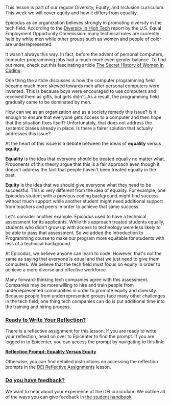 This lesson is part of our regular Diversity, Equity, and Inclusion curriculum. This week we will cover equity and how it differs from equality. 

Epicodus as an organization believes strongly in promoting diversity in the tech field. According to the [Diversity in High Tech](https://www.eeoc.gov/special-report/diversity-high-tech) report by the U.S. Equal Employment Opportunity Commission: many technical roles are currently held by white men while other groups such as women and people of color are underrepresented.

It wasn't always this way. In fact, before the advent of personal computers, computer programming jobs had a much more even gender balance. To find out more, check out this fascinating article [The Secret History of Women in Coding](https://web.archive.org/web/20220313005202/https://www.nytimes.com/2019/02/13/magazine/women-coding-computer-programming.html).

One thing the article discusses is how the computer programming field became much more skewed towards men after personal computers were invented. This is because boys were encouraged to use computers and received them as gifts, but girls didn't. As a result, the programming field gradually came to be dominated by men.

How can we as an organization and as a society remedy this issue? Is it enough to ensure that everyone gets access to a computer and then hope that the situation fixes itself? Unfortunately, that does not address the systemic biases already in place. Is there a fairer solution that actually addresses this issue?

At the heart of this issue is a debate between the ideas of **equality** versus **equity**.

**Equality** is the idea that everyone should be treated equally no matter what. Proponents of this theory argue that this is a fair approach even though it doesn't address the fact that people haven't been treated equally in the past.

**Equity** is the idea that we should give everyone what they need to be successful. This is very different from the idea of equality. For example, one Epicodus student with a previous coding background might find success without much support while another student might need additional support from teachers and peers in order to achieve that same success.

Let's consider another example. Epicodus used to have a technical assessment for its applicants. While this approach treated students equally, students who didn't grow up with access to technology were less likely to be able to pass that assessment. So we added the Introduction to Programming course to make our program more equitable for students with less of a technical background.

At Epicodus, we believe anyone can learn to code. However, that's not the same as saying that everyone is equal and that we just need to give them computers. We believe that the tech field must focus on equity in order to achieve a more diverse and effective workforce.

Many forward-thinking tech companies agree with this assessment. Companies may be more willing to hire and train people from underrepresented communities in order to promote equity and diversity. Because people from underrepresented groups face many other challenges in the tech field, one thing tech companies can do is put additional time into the training and hiring process.

### [Ready to Write Your Reflection?](#ready-to-write-your-reflection)

There is a reflective assignment for this lesson. If you are ready to write your reflection, head on over to Epicenter to find the prompt. If you are logged in to Epicenter, you can access the prompt by navigating to this link:

**<span class="glyphicon glyphicon-link"></span> [Reflection Prompt: Equality Versus Equity](https://epicenter.epicodus.com/journals?title=Equality+Versus+Equity)** 

Otherwise, you can find detailed instructions on accessing the reflection prompts in the [DEI Reflective Assignments](https://new.learnhowtoprogram.com/pre-work/getting-started-at-epicodus/dei-reflective-assignments#finding-the-reflection-prompts) lesson.

### [Do you have feedback?](#do-you-have-feedback)

We want to hear about your experience of the DEI curriculum. We outline all of the ways you can give feedback in [the student handbook](https://new.learnhowtoprogram.com/student-handbook#giving-feedback).